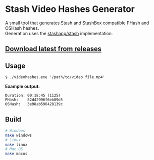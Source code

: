 # Stash Video Hashes Generator

A small tool that generates Stash and StashBox compatible PHash and OSHash hashes.  
Generation uses the [stashapp/stash](https://github.com/stashapp/stash) implementation.

## [Download latest from releases](https://github.com/peolic/videohashes/releases/latest)

## Usage
```
$ ./videohashes.exe '/path/to/video file.mp4'
```

**Example output:**
```
Duration: 00:18:45 (1125)
PHash:    82d42996f6eb09d5
OSHash:   3e98ab590428139c
```


## Build
```sh
# Windows
make windows
# Linux
make linux
# Mac OS
make macos
```
